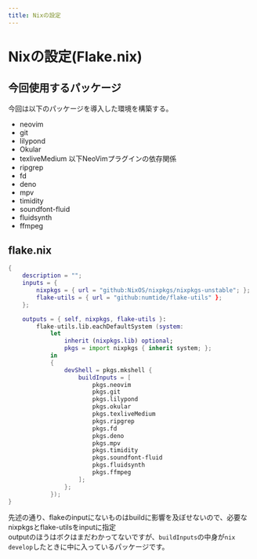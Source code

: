 ```yaml
---
title: Nixの設定
---
```


# Nixの設定(Flake.nix)

## 今回使用するパッケージ

今回は以下のパッケージを導入した環境を構築する。

- neovim
- git
- lilypond
- Okular
- texliveMedium
以下NeoVimプラグインの依存関係
- ripgrep
- fd
- deno
- mpv
- timidity
- soundfont-fluid
- fluidsynth
- ffmpeg

## flake.nix

```nix
{
    description = "";
    inputs = {
        nixpkgs = { url = "github:NixOS/nixpkgs/nixpkgs-unstable"; };
        flake-utils = { url = "github:numtide/flake-utils" };
    };

    outputs = { self, nixpkgs, flake-utils }:
        flake-utils.lib.eachDefaultSystem (system:
            let
                inherit (nixpkgs.lib) optional;
                pkgs = import nixpkgs { inherit system; };
            in 
            {
                devShell = pkgs.mkshell {
                    buildInputs = [
                        pkgs.neovim
                        pkgs.git
                        pkgs.lilypond
                        pkgs.okular
                        pkgs.texliveMedium
                        pkgs.ripgrep
                        pkgs.fd
                        pkgs.deno
                        pkgs.mpv
                        pkgs.timidity
                        pkgs.soundfont-fluid
                        pkgs.fluidsynth
                        pkgs.ffmpeg
                    ];
                };
            });
}
```
先述の通り、flakeのinputにないものはbuildに影響を及ぼせないので、必要なnixpkgsとflake-utilsをinputに指定  
outputのほうはボクはまだわかってないですが、`buildInputs`の中身が`nix develop`したときに中に入っているパッケージです。

                
